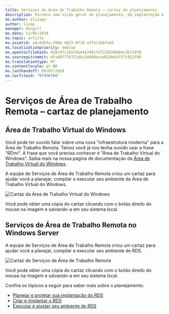 ```yaml
---
title: Serviços de Área de Trabalho Remota – cartaz de planejamento
description: Fornece uma visão geral do planejamento, da implantação e da execução dos Serviços de Área de Trabalho Remota
ms.author: elizapo
author: lizap
manager: dongill
ms.date: 11/06/2018
ms.topic: article
ms.assetid: a8c6d5fa-399b-4823-8f10-affec1bbfe65
ms.localizationpriority: medium
ms.openlocfilehash: 010c9fc18a7da4447d61fdf2205d8084cd5f24f0
ms.sourcegitcommit: dfa48f77b751dbc34409aced628eb2f17c912f08
ms.translationtype: HT
ms.contentlocale: pt-BR
ms.lasthandoff: 08/07/2020
ms.locfileid: "87936768"
---
```

# <a name="remote-desktop-services---planning-poster"></a>Serviços de Área de Trabalho Remota – cartaz de planejamento

## <a name="windows-virtual-desktop"></a>Área de Trabalho Virtual do Windows

Você pode ter ouvido falar sobre uma nova "infraestrutura moderna" para a Área de Trabalho Remota. Talvez você já nos tenha ouvido usar a frase "RDmi". A frase que você precisa conhecer é "Área de Trabalho Virtual do Windows". Saiba mais na nossa página de documentação da [Área de Trabalho Virtual do Windows](/azure/virtual-desktop/).

A equipe de Serviços de Área de Trabalho Remota criou um cartaz para ajudar você a planejar, compilar e executar seu ambiente da Área de Trabalho Virtual do Windows.

![Cartaz da Área de Trabalho Virtual do Windows](./media/wvd-poster-download.png)

Você pode obter uma cópia do cartaz clicando com o botão direito do mouse na imagem e salvando-a em seu sistema local.

## <a name="remote-desktop-services-in-windows-server"></a>Serviços de Área de Trabalho Remota no Windows Server

A equipe de Serviços de Área de Trabalho Remota criou um cartaz para ajudar você a planejar, compilar e executar seu ambiente de RDS.

![Cartaz de Serviços de Área de Trabalho Remota](./media/rds-poster-download.png)

Você pode obter uma cópia do cartaz clicando com o botão direito do mouse na imagem e salvando-a em seu sistema local.

Confira os tópicos a seguir para saber mais sobre o planejamento:

- [Planejar e projetar sua implantação do RDS](rds-plan-and-design.md)
- [Criar e implantar o RDS](rds-build-and-deploy.md)
- [Executar e ajustar seu ambiente de RDS](rds-run-and-tune.md)
